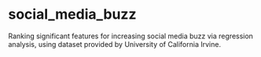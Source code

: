 # social_media_buzz
Ranking significant features for increasing social media buzz via regression analysis, using dataset provided by University of California Irvine.
